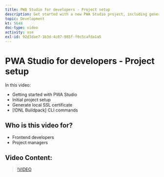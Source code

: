 ```yaml
---
title: PWA Studio for developers - Project setup
description: Get started with a new PWA Studio project, including generating a local SSL certificate​, and the build pack CLI commands.
topic: Development
kt: 5648
doc-type: video
activity: use
exl-id: 92d3dae7-1b3d-4c07-985f-f0c5cafda1a5
---
```

# PWA Studio for developers - Project setup

In this video:

- Getting started with PWA Studio
- Initial project setup​
- Generate local SSL certificate​
- [!DNL Buildpack] CLI commands

## Who is this video for?

- Frontend developers
- Project managers

## Video Content:

>[!VIDEO](https://video.tv.adobe.com/v/35719?quality=12&learn=on)
